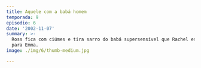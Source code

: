 ```yaml
---
title: Aquele com a babá homem
temporada: 9
episodio: 6
date: '2002-11-07'
summary: >-
  Ross fica com ciúmes e tira sarro do babá supersensível que Rachel escolheu
  para Emma.
image: ./img/6/thumb-medium.jpg

---
```

